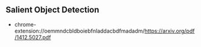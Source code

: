 

## Salient Object Detection
- chrome-extension://oemmndcbldboiebfnladdacbdfmadadm/https://arxiv.org/pdf/1412.5027.pdf
